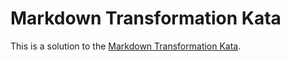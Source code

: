 # Markdown Transformation Kata

This is a solution to the [Markdown Transformation Kata](https://leanmind.es/es/blog/outside-in-con-la-kata-markdown/).
